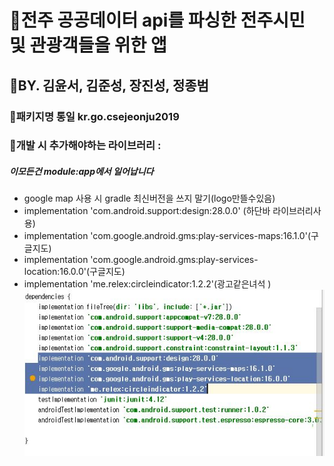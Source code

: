 # 🌱전주 공공데이터 api를 파싱한 전주시민 및 관광객들을 위한 앱
## 🌱BY. 김윤서, 김준성, 장진성, 정종범


### 🌱패키지명 통일 kr.go.csejeonju2019


### 🌱개발 시 추가해야하는 라이브러리  :
##### 이모든건 module:app에서 일어납니다 
- google map 사용 시 gradle 최신버전을 쓰지 말기(logo만뜰수있음)
- implementation 'com.android.support:design:28.0.0' (하단바 라이브러리사용)
- implementation 'com.google.android.gms:play-services-maps:16.1.0'(구글지도)
- implementation 'com.google.android.gms:play-services-location:16.0.0'(구글지도)
- implementation 'me.relex:circleindicator:1.2.2'(광고같은녀석 )
![gogglemap](./Etc/capture.JPG)



 






